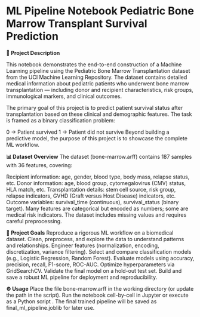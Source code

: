 # ML Pipeline Notebook Pediatric Bone Marrow Transplant Survival Prediction

**📌 Project Description**

This notebook demonstrates the end-to-end construction of a Machine Learning pipeline using the Pediatric Bone Marrow Transplantation dataset from the UCI Machine Learning Repository. The dataset contains detailed medical information about pediatric patients who underwent bone marrow transplantation — including donor and recipient characteristics, risk groups, immunological markers, and clinical outcomes.

The primary goal of this project is to predict patient survival status after transplantation based on these clinical and demographic features. The task is framed as a binary classification problem:

0 → Patient survived
1 → Patient did not survive
Beyond building a predictive model, the purpose of this project is to showcase the complete ML workflow.

**📊 Dataset Overview**
The dataset (bone-marrow.arff) contains 187 samples with 36 features, covering:

Recipient information: age, gender, blood type, body mass, relapse status, etc.
Donor information: age, blood group, cytomegalovirus (CMV) status, HLA match, etc.
Transplantation details: stem cell source, risk group, relapse indicators, GVHD (Graft versus Host Disease) indicators, etc.
Outcome variables: survival_time (continuous), survival_status (binary target).
Many features are categorical but encoded as numbers; some are medical risk indicators. The dataset includes missing values and requires careful preprocessing.

**🎯 Project Goals**
Reproduce a rigorous ML workflow on a biomedical dataset.
Clean, preprocess, and explore the data to understand patterns and relationships.
Engineer features (normalization, encoding, discretization, variance filtering).
Select and compare classification models (e.g., Logistic Regression, Random Forest).
Evaluate models using accuracy, precision, recall, F1-score, ROC-AUC.
Optimize hyperparameters via GridSearchCV.
Validate the final model on a hold-out test set.
Build and save a robust ML pipeline for deployment and reproducibility.

**⚙️ Usage**
Place the file bone-marrow.arff in the working directory (or update the path in the script).
Run the notebook cell-by-cell in Jupyter or execute as a Python script .
The final trained pipeline will be saved as final_ml_pipeline.joblib for later use.
